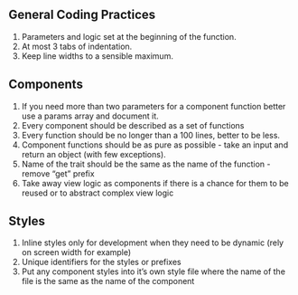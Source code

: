## General Coding Practices

1. Parameters and logic set at the beginning of the function.
2. At most 3 tabs of indentation.
3. Keep line widths to a sensible maximum.

## Components

1. If you need more than two parameters for a component function better use a params array and document it.
2. Every component should be described as a set of functions
3. Every function should be no longer than a 100 lines, better to be less. 
4. Component functions should be as pure as possible - take an input and return an object (with few exceptions).
5. Name of the trait should be the same as the name of the function - remove “get” prefix
6. Take away view logic as components if there is a chance for them to be reused or to abstract complex view logic

## Styles

1. Inline styles only for development when they need to be dynamic (rely on screen width for example)
2. Unique identifiers for the styles or prefixes
3. Put any component styles into it’s own style file where the name of the file is the same as the name of the component
